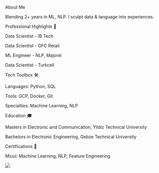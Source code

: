 About Me 

Blending 2+ years in ML, NLP. I sculpt data & language into experiences.

Professional Highlights 🌟

Data Scientist - IB Tech

Data Scientist - GFC Retail

ML Engineer - NLP, Majorel

Data Scientist - Turkcell

Tech Toolbox 🛠️

Languages: Python, SQL

Tools: GCP, Docker, Git

Specialties: Machine Learning, NLP

Education 🎓

Masters in Electronic and Communication, Yildiz Technical University

Bachelors in Electronic Engineering, Gebze Technical University

Certifications 📜

Miuul: Machine Learning, NLP, Feature Engineering


![](https://komarev.com/ghpvc/?username=demrc&color=grey&style=plastic)






